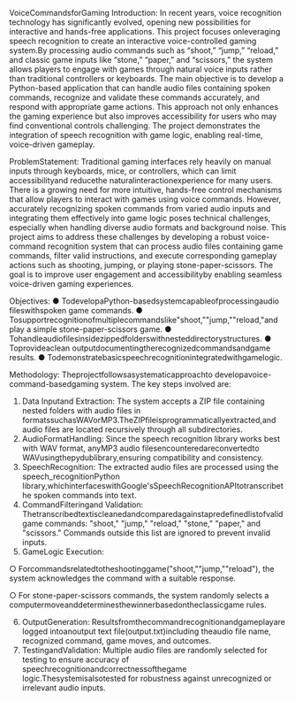 VoiceCommandsforGaming
Introduction:
In recent years, voice recognition technology has significantly evolved, opening new possibilities for interactive and hands-free applications. This project focuses onleveraging speech recognition to create an interactive voice-controlled gaming system.By processing audio commands such as “shoot,” “jump,” “reload,” and classic game inputs like “stone,” “paper,” and “scissors,” the system allows players to engage with games through natural voice inputs rather than traditional controllers or keyboards.
The main objective is to develop a Python-based application that can handle audio files containing spoken commands, recognize and validate these commands accurately, and respond with appropriate game actions. This approach not only enhances the gaming experience but also improves accessibility for users who may find conventional controls challenging. The project demonstrates the integration of speech recognition with game logic, enabling real-time, voice-driven gameplay.

ProblemStatement:
Traditional gaming interfaces rely heavily on manual inputs through keyboards, mice, or controllers, which can limit accessibilityand reducethe naturalinteractionexperience for many users. There is a growing need for more intuitive, hands-free control mechanisms that allow players to interact with games using voice commands. However, accurately recognizing spoken commands from varied audio inputs and integrating them effectively into game logic poses technical challenges, especially when handling diverse audio formats and background noise.
This project aims to address these challenges by developing a robust voice-command recognition system that can process audio files containing game commands, filter valid instructions, and execute corresponding gameplay actions such as shooting, jumping, or playing stone-paper-scissors. The goal is to improve user engagement and accessibilityby enabling seamless voice-driven gaming experiences.
 
Objectives:
●	TodevelopaPython-basedsystemcapableofprocessingaudio fileswithspoken game commands.
●	Tosupportrecognitionofmultiplecommandslike"shoot,""jump,""reload,"and play a simple stone-paper-scissors game.
●	Tohandleaudiofilesinsidezippedfolderswithnesteddirectorystructures.
●	Toprovideaclean outputdocumentingtherecognizedcommandsandgame results.
●	Todemonstratebasicspeechrecognitionintegratedwithgamelogic.



Methodology:
Theprojectfollowsasystematicapproachto developavoice-command-basedgaming system. The key steps involved are:
1.	Data Inputand Extraction:
The system accepts a ZIP file containing nested folders with audio files in formatssuchasWAVorMP3.TheZIPfileisprogrammaticallyextracted,and audio files are located recursively through all subdirectories.
2.	AudioFormatHandling:
Since the speech recognition library works best with WAV format, anyMP3 audio filesencounteredareconvertedto WAVusingthepydublibrary,ensuring compatibility and consistency.
3.	SpeechRecognition:
The extracted audio files are processed using the speech_recognitionPython library,whichinterfaceswithGoogle'sSpeechRecognitionAPItotranscribethe spoken commands into text.
4.	CommandFilteringand Validation:
Thetranscribedtextiscleanedandcomparedagainstapredefinedlistofvalid game commands: "shoot," "jump," "reload," "stone," "paper," and "scissors." Commands outside this list are ignored to prevent invalid inputs.
5.	GameLogic Execution:

○	Forcommandsrelatedtotheshootinggame("shoot,""jump,""reload"), the system acknowledges the command with a suitable response.
 
○	For stone-paper-scissors commands, the system randomly selects a computermoveanddeterminesthewinnerbasedontheclassicgame rules.

6.	OutputGeneration:
Resultsfromthecommandrecognitionandgameplayare logged intoanoutput text file(output.txt)including theaudio file name, recognized command, game moves, and outcomes.
7.	TestingandValidation:
Multiple audio files are randomly selected for testing to ensure accuracy of speechrecognitionandcorrectnessofthegame logic.Thesystemisalsotested for robustness against unrecognized or irrelevant audio inputs.
